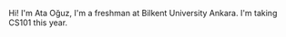 Hi! I'm Ata Oğuz, I'm a freshman at Bilkent University Ankara. I'm taking CS101 this year.

<!---
TassadarGIT/TassadarGIT is a ✨ special ✨ repository because its `README.md` (this file) appears on your GitHub profile.
You can click the Preview link to take a look at your changes.
--->
